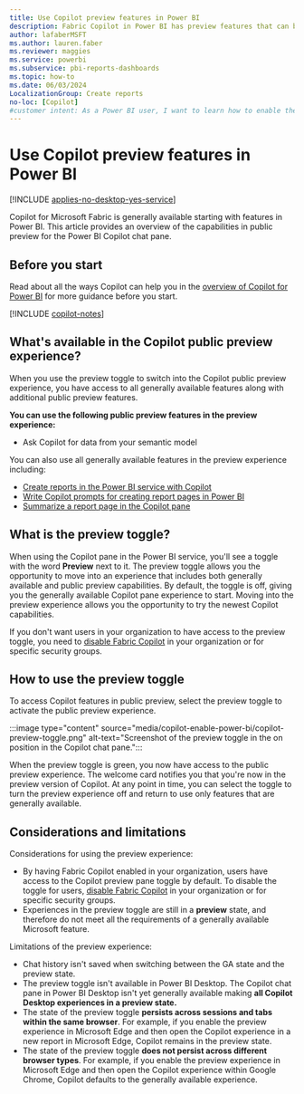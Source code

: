```yaml
---
title: Use Copilot preview features in Power BI
description: Fabric Copilot in Power BI has preview features that can be enabled with the flip of a switch.
author: lafaberMSFT
ms.author: lauren.faber
ms.reviewer: maggies
ms.service: powerbi
ms.subservice: pbi-reports-dashboards
ms.topic: how-to
ms.date: 06/03/2024
LocalizationGroup: Create reports
no-loc: [Copilot]
#customer intent: As a Power BI user, I want to learn how to enable the preview features in Fabric Copilot for Power BI.
---
```


# Use Copilot preview features in Power BI

[!INCLUDE [applies-no-desktop-yes-service](../includes/applies-no-desktop-yes-service.md)]

Copilot for Microsoft Fabric is generally available starting with features in Power BI. This article provides an overview of the capabilities in public preview for the Power BI Copilot chat pane.

## Before you start

Read about all the ways Copilot can help you in the [overview of Copilot for Power BI](copilot-introduction.md) for more guidance before you start.

[!INCLUDE [copilot-notes](../includes/copilot-notes.md)]

## What's available in the Copilot public preview experience?

When you use the preview toggle to switch into the Copilot public preview experience, you have access to all generally available features along with additional public preview features.

**You can use the following public preview features in the preview experience:**
- Ask Copilot for data from your semantic model

You can also use all generally available features in the preview experience including:
- [Create reports in the Power BI service with Copilot](copilot-create-report-service)
- [Write Copilot prompts for creating report pages in Power BI](copilot-prompts-report-pages)
- [Summarize a report page in the Copilot pane](copilot-pane-summarize-content)

## What is the preview toggle?

When using the Copilot pane in the Power BI service, you'll see a toggle with the word **Preview** next to it. The preview toggle allows you the opportunity to move into an experience that includes both generally available and public preview capabilities. By default, the toggle is off, giving you the generally available Copilot pane experience to start. Moving into the preview experience allows you the opportunity to try the newest Copilot capabilities.

If you don't want users in your organization to have access to the preview toggle, you need to [disable Fabric Copilot](/fabric/admin/service-admin-portal-copilot) in your organization or for specific security groups.

## How to use the preview toggle

To access Copilot features in public preview, select the preview toggle to activate the public preview experience.

:::image type="content" source="media/copilot-enable-power-bi/copilot-preview-toggle.png" alt-text="Screenshot of the preview toggle in the on position in the Copilot chat pane.":::

When the preview toggle is green, you now have access to the public preview experience. The welcome card notifies you that you're now in the preview version of Copilot. At any point in time, you can select the toggle to turn the preview experience off and return to use only features that are generally available.

## Considerations and limitations

Considerations for using the preview experience:

- By having Fabric Copilot enabled in your organization, users have access to the Copilot preview pane toggle by default. To disable the toggle for users, [disable Fabric Copilot](/fabric/admin/service-admin-portal-copilot) in your organization or for specific security groups.
- Experiences in the preview toggle are still in a **preview** state, and therefore do not meet all the requirements of a generally available Microsoft feature.

Limitations of the preview experience:

- Chat history isn't saved when switching between the GA state and the preview state.
- The preview toggle isn't available in Power BI Desktop. The Copilot chat pane in Power BI Desktop isn't yet generally available making **all Copilot Desktop experiences in a preview state.**
- The state of the preview toggle **persists across sessions and tabs within the same browser**. For example, if you enable the preview experience in Microsoft Edge and then open the Copilot experience in a new report in Microsoft Edge, Copilot remains in the preview state.
- The state of the preview toggle **does not persist across different browser types**. For example, if you enable the preview experience in Microsoft Edge and then open the Copilot experience within Google Chrome, Copilot defaults to the generally available experience.